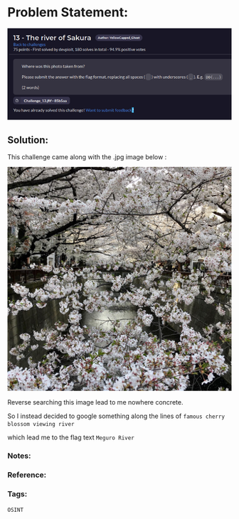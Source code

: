 # Problem Statement:
![question](https://raw.githubusercontent.com/0x41head/CTF-Writeups/main/src/DOA2021ctf/OSINT/The%20river%20of%20Sakura/ques.png)

## Solution:
This challenge came along with the .jpg image below :

![chall](https://raw.githubusercontent.com/0x41head/CTF-Writeups/main/src/DOA2021ctf/OSINT/The%20river%20of%20Sakura/c13.jpg)

Reverse searching this image lead to me nowhere concrete.

So I instead decided to google something along the lines of `famous cherry blossom viewing river`

which lead me to the flag text `Meguro River`

### Notes:

### Reference:

### Tags:
`OSINT`
